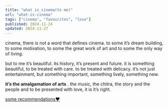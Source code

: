 ```yaml
---
title: "what is cinema(to me)"
url: "what-is-cinema"
tags: ["cinema", "favourites", "love"]
published: 2024-11-24
updated: 2024-11-27
---
```


<p class="">
cinema, there is not a word that defines cinema. to some it’s dream building, to some motivation, to some the great work of art and to some the only way of living.

but to me it’s beautiful. its history, it’s present and future. it is something beautiful, to be treated with care. to be treated with delicacy. it’s not just entertainment, but something important, something lively, something new.

</p>

<p class="pt-3"><b class="font-serif text-opacity-90  italic text-[#ff5941]">it’s the amalgamation of arts</b> . the music, the chitra, the story and the people and to be presented with love, it is it’s right.</p>

<a href = "/cinema" class="hover:text-[#FF5941] hover:text-opacity-90 transition duration-500  group">some recommendations<span class="group-hover:text-red-700 text-white pl-1 transition duration-500 text-opacity-55 hover:text-opacity-100 ">♥︎ </span> </a>
